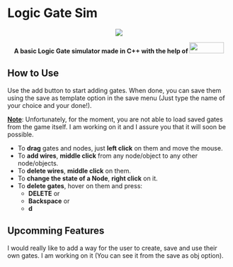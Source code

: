 # Logic Gate Sim

<p align="center">
    <img src = "https://github.com/alx-m24/LogicGateSim/assets/156537084/26b7de9c-1530-4ef7-ae41-6983689eef62"
dc5f5"/>
</p>

<p align="center">
  <b>
    A basic <b>Logic Gate</b> simulator made in C++ with the help of <a href="https://www.sfml-dev.org"><img src = "https://www.sfml-dev.org/images/logo.png" width="77.77777777777778" height="25"/></a>
  </b>
</p>

## How to Use

Use the add button to start adding gates. When done, you can save them using the save as template option in the save menu (Just type the name of your choice and your done!). 

<b><u>Note</u></b>: Unfortunately, for the moment, you are not able to load saved gates from the game itself. I am working on it and I assure you that it will soon be possible.

- To <b>drag</b> gates and nodes, just <b>left click</b> on them and move the mouse.
- To <b>add wires</b>, <b>middle click</b> from any node/object to any other node/objects.
- To <b>delete wires</b>, <b>middle click</b> on them.
- To <b>change the state of a Node</b>, <b>right click</b> on it.
- To <b>delete gates</b>, hover on them and press:
  - <b>DELETE</b>
  or
  - <b>Backspace</b>
  or
  - <b>d</b>

## Upcomming Features

I would really like to add a way for the user to create, save and use their own gates. I am working on it (You can see it from the save as obj option).
